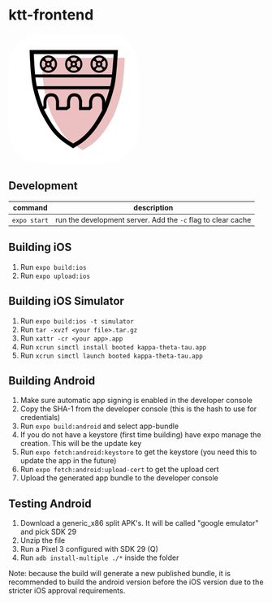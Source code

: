 # ktt-frontend

<img src="assets/icon.png#rounded" style="border-radius: 25%; overflow: hidden;" width="256" />

## Development

| command      | description                                                  |
| ------------ | ------------------------------------------------------------ |
| `expo start` | run the development server. Add the `-c` flag to clear cache |

## Building iOS

1. Run `expo build:ios`
2. Run `expo upload:ios`

## Building iOS Simulator

1. Run `expo build:ios -t simulator`
2. Run `tar -xvzf <your file>.tar.gz`
3. Run `xattr -cr <your app>.app`
4. Run `xcrun simctl install booted kappa-theta-tau.app`
5. Run `xcrun simctl launch booted kappa-theta-tau.app`

## Building Android

1. Make sure automatic app signing is enabled in the developer console
2. Copy the SHA-1 from the developer console (this is the hash to use for credentials)
3. Run `expo build:android` and select app-bundle
4. If you do not have a keystore (first time building) have expo manage the creation. This will be the update key
5. Run `expo fetch:android:keystore` to get the keystore (you need this to update the app in the future)
6. Run `expo fetch:android:upload-cert` to get the upload cert
7. Upload the generated app bundle to the developer console

## Testing Android

1. Download a generic_x86 split APK's. It will be called "google emulator" and pick SDK 29
2. Unzip the file
3. Run a Pixel 3 configured with SDK 29 (Q)
4. Run `adb install-multiple ./*` inside the folder

Note: because the build will generate a new published bundle, it is recommended to build the android version before the iOS version due to the stricter iOS approval requirements.
